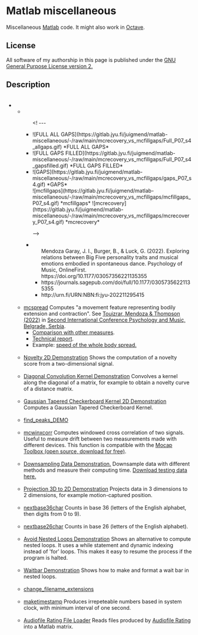 # Matlab miscellaneous

Miscellaneous <a href="http://mathworks.com">Matlab</a> code.
It might also work in <a href="https://www.gnu.org/software/octave/">Octave</a>.

## License
All software of my authorship in this page is published under the <a href="https://www.gnu.org/licenses/old-licenses/gpl-2.0.en.html">GNU General Purpose License version 2.</a>

## Description 

<ul>

<br>
<li>
<ul>

<li>
<ul>

<! --- 

<li>
![FULL ALL GAPS](https://gitlab.jyu.fi/juigmend/matlab-miscellaneous/-/raw/main/mcrecovery_vs_mcfillgaps/Full_P07_s4_allgaps.gif) *FULL ALL GAPS*
</li>
<li>
![FULL GAPS FILLED](https://gitlab.jyu.fi/juigmend/matlab-miscellaneous/-/raw/main/mcrecovery_vs_mcfillgaps/Full_P07_s4_gapsfilled.gif) *FULL GAPS FILLED*
</li>
<li>
![GAPS](https://gitlab.jyu.fi/juigmend/matlab-miscellaneous/-/raw/main/mcrecovery_vs_mcfillgaps/gaps_P07_s4.gif) *GAPS*
</li>
![mcfillgaps](https://gitlab.jyu.fi/juigmend/matlab-miscellaneous/-/raw/main/mcrecovery_vs_mcfillgaps/mcfillgaps_P07_s4.gif) *mcfillgaps*
</li>
</li>
![mcrecovery](https://gitlab.jyu.fi/juigmend/matlab-miscellaneous/-/raw/main/mcrecovery_vs_mcfillgaps/mcrecovery_P07_s4.gif) *mcrecovery*
</li>

-->

</li>

<li>
<ul>
</li>
Mendoza Garay, J. I., Burger, B., & Luck, G. (2022). Exploring relations between Big Five personality traits and musical emotions embodied in spontaneous dance. Psychology of Music, OnlineFirst. https://doi.org/10.1177/03057356221135355
</li>
<li>
https://journals.sagepub.com/doi/full/10.1177/03057356221135355
</li>
<li>
http://urn.fi/URN:NBN:fi:jyu-202211295415
</li>
</ul>
</li>

</ul>
</li>

<br>
<li>
<a href="https://gitlab.jyu.fi/juigmend/matlab-miscellaneous/-/blob/main/mcspread.m">mcspread</a> 
 Computes "a movement feature representing bodily extension and contraction". See <a href="https://psychologyandmusicconference.files.wordpress.com/2022/10/ab_pam-ie-belgrade-2022.pdf?force_download=true">Touizrar, Mendoza & Thompson (2022)</a> in <a href="https://psychologyandmusicconference.wordpress.com/proceedings/">Second International Conference Psychology and Music, Belgrade, Serbia</a>. 

<ul> 
<li><a href="https://gitlab.jyu.fi/juigmend/matlab-miscellaneous/-/blob/main/contraction_expansion_comparison.m">Comparison with other measures</a>. </li>
 
<li><a href="https://gitlab.jyu.fi/juigmend/matlab-miscellaneous/-/blob/main/postural_contraction_expansion.pdf">Technical report</a>. </li>
 
<li>Example: <a href="https://gitlab.jyu.fi/juigmend/matlab-miscellaneous/-/blob/main/whole_body_velocity.m"> speed of the whole body spread.</a> </li>
</ul>
</li>

<br>
<li><a href="https://gitlab.jyu.fi/juigmend/matlab-miscellaneous/-/blob/main/novelty_2D_DEMO.m">Novelty 2D Demonstration</a> 
Shows the computation of a novelty score from a two-dimensional signal. </li>

<br>
<li><a href="https://gitlab.jyu.fi/juigmend/matlab-miscellaneous/-/blob/main/diagonal_convolution_kernel_demo.m">Diagonal Convolution Kernel Demonstration</a> 
Convolves a kernel along the diagonal of a matrix, for example to obtain a novelty curve of a distance matrix. </li>

<br>
<li><a href="https://gitlab.jyu.fi/juigmend/matlab-miscellaneous/-/blob/main/gaussian_tapered_checkerboard_kernel_2D_demo.m">Gaussian Tapered Checkerboard Kernel 2D Demonstration</a> 
Computes a Gaussian Tapered Checkerboard Kernel. </li>

<br>
<li><a href="https://gitlab.jyu.fi/juigmend/matlab-miscellaneous/-/blob/main/find_peaks_DEMO.m">find_peaks_DEMO</a> </li>

<br>
<li><a href="https://gitlab.jyu.fi/juigmend/matlab-miscellaneous/-/blob/main/mcwinxcorr.m">mcwinxcorr</a> 
Computes windowed cross correlation of two signals. Useful to measure drift between two measurements made with different devices. 
This function is compatible with the <a href="https://www.jyu.fi/hytk/fi/laitokset/mutku/en/research/materials/mocaptoolbox">Mocap Toolbox (open source, download for free)</a>.</li>

<br>
<li><a href="https://gitlab.jyu.fi/juigmend/matlab-miscellaneous/-/blob/main/downsampling_data_demo.m">Downsampling Data Demonstration.</a> 
Downsample data with different methods and measure their computing time. 
<a href="https://gitlab.jyu.fi/juigmend/matlab-miscellaneous/-/blob/main/accel_test_100Hz.txt">Download testing data here. </a></li>

<br>
<li><a href="https://gitlab.jyu.fi/juigmend/matlab-miscellaneous/-/blob/main/projection_3D_to_2D_demo.m">Projection 3D to 2D Demonstration</a> 
Projects data in 3 dimensions to 2 dimensions, for example motion-captured position. </li>

<br>
<li><a href="https://gitlab.jyu.fi/juigmend/matlab-miscellaneous/-/blob/main/nextbase36char.m">nextbase36char</a> 
Counts in base 36 (letters of the English alphabet, then digits from 0 to 9). </li>

<br>
<li><a href="https://gitlab.jyu.fi/juigmend/matlab-miscellaneous/-/blob/main/nextbase26char.m">nextbase26char</a> 
Counts in base 26 (letters of the English alphabet).  </li>

<br>
<li><a href="https://gitlab.jyu.fi/juigmend/matlab-miscellaneous/-/blob/main/avoid_nested_loops_DEMO.m">Avoid Nested Loops Demonstration</a> 
Shows an alternative to compute nested loops. It uses a while statement and dynamic indexing instead of 'for' loops. 
This makes it easy to resume the process if the program is halted.  </li>

<br>
<li><a href="https://gitlab.jyu.fi/juigmend/matlab-miscellaneous/-/blob/main/waitbar_DEMO.m">Waitbar Demonstration</a> 
Shows how to make and format a wait bar in nested loops. </li>

<br>
<li><a href="https://gitlab.jyu.fi/juigmend/matlab-miscellaneous/-/blob/main/change_filename_extensions.m">change_filename_extensions</a> </li>

<br>
<li><a href="https://gitlab.jyu.fi/juigmend/matlab-miscellaneous/-/blob/main/maketimestamp.m">maketimestamp</a> 
Produces irrepeteable numbers based in system clock, with minimum interval of one second.</li>

<br>
<li><a href="https://gitlab.jyu.fi/juigmend/matlab-miscellaneous/-/blob/main/AR_file_loader_v0.1.m">Audiofile Rating File Loader</a> 
Reads files produced by <a href="https://gitlab.jyu.fi/juigmend/matlab-miscellaneous/-/blob/main/Audiofile_Rating_v0.1.2.pd">Audiofile Rating</a> into a Matlab matrix.</li>

</ul>


